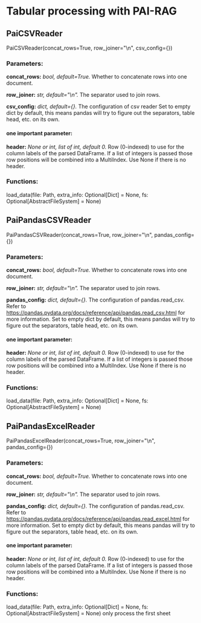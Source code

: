 # Tabular processing with PAI-RAG

## PaiCSVReader

PaiCSVReader(concat_rows=True, row_joiner="\n", csv_config={})

### Parameters:

**concat_rows:** _bool, default=True._
Whether to concatenate rows into one document.

**row_joiner:** _str, default="\n"._
The separator used to join rows.

**csv_config:** _dict, default={}._
The configuration of csv reader
Set to empty dict by default, this means pandas will try to figure out the separators, table head, etc. on its own.

#### one important parameter:

**header:** _None or int, list of int, default 0._
Row (0-indexed) to use for the column labels of the parsed DataFrame. If a list of integers is passed those row
positions will be combined into a MultiIndex. Use None if there is no header.

### Functions:

load_data(file: Path, extra_info: Optional[Dict] = None, fs: Optional[AbstractFileSystem] = None)

## PaiPandasCSVReader

PaiPandasCSVReader(concat_rows=True, row_joiner="\n", pandas_config={})

### Parameters:

**concat_rows:** _bool, default=True._
Whether to concatenate rows into one document.

**row_joiner:** _str, default="\n"._
The separator used to join rows.

**pandas_config:** _dict, default={}._
The configuration of pandas.read_csv.
Refer to https://pandas.pydata.org/docs/reference/api/pandas.read_csv.html for more information.
Set to empty dict by default, this means pandas will try to figure out the separators, table head, etc. on its own.

#### one important parameter:

**header:** _None or int, list of int, default 0._
Row (0-indexed) to use for the column labels of the parsed DataFrame. If a list of integers is passed those row
positions will be combined into a MultiIndex. Use None if there is no header.

### Functions:

load_data(file: Path, extra_info: Optional[Dict] = None, fs: Optional[AbstractFileSystem] = None)

## PaiPandasExcelReader

PaiPandasExcelReader(concat_rows=True, row_joiner="\n", pandas_config={})

### Parameters:

**concat_rows:** _bool, default=True._
Whether to concatenate rows into one document.

**row_joiner:** _str, default="\n"._
The separator used to join rows.

**pandas_config:** _dict, default={}._
The configuration of pandas.read_csv.
Refer to https://pandas.pydata.org/docs/reference/api/pandas.read_excel.html for more information.
Set to empty dict by default, this means pandas will try to figure out the separators, table head, etc. on its own.

#### one important parameter:

**header:** _None or int, list of int, default 0._
Row (0-indexed) to use for the column labels of the parsed DataFrame. If a list of integers is passed those row
positions will be combined into a MultiIndex. Use None if there is no header.

### Functions:

load_data(file: Path, extra_info: Optional[Dict] = None, fs: Optional[AbstractFileSystem] = None)
only process the first sheet
